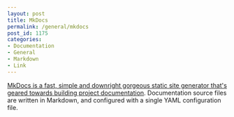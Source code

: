 ```yaml
---
layout: post
title: MkDocs
permalink: /general/mkdocs
post_id: 1175
categories:
- Documentation
- General
- Markdown
- Link
---
```


[MkDocs is a fast, simple and downright gorgeous static site generator that's geared towards building project documentation](http://www.mkdocs.org/). Documentation source files are written in Markdown, and configured with a single YAML configuration file.
